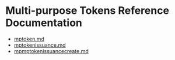 # Multi-purpose Tokens Reference Documentation

- [mptoken.md](mptoken.md)
- [mptokenissuance.md](mptokenissuance.md)
- [mpmptokenissuancecreate.md](mptokenissuance.md)

